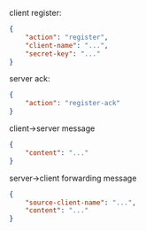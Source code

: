 client register:

```json
{
    "action": "register",
    "client-name": "...",
    "secret-key": "..."
}
```

server ack:

```json
{
    "action": "register-ack"
}
```

client->server message

```json
{
    "content": "..."
}
```

server->client forwarding message

```json
{
    "source-client-name": "...",
    "content": "..."
}
```

